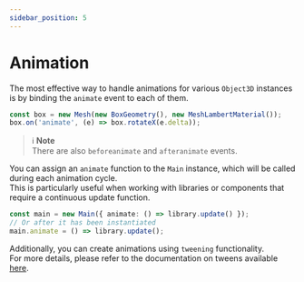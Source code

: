 ```yaml
---
sidebar_position: 5
---
```


# Animation

The most effective way to handle animations for various `Object3D` instances is by binding the `animate` event to each of them.

```typescript
const box = new Mesh(new BoxGeometry(), new MeshLambertMaterial());
box.on('animate', (e) => box.rotateX(e.delta));
```

> ℹ️ **Note** <br />
> There are also `beforeanimate` and `afteranimate` events. 

You can assign an `animate` function to the `Main` instance, which will be called during each animation cycle. <br />
This is particularly useful when working with libraries or components that require a continuous update function.

```typescript
const main = new Main({ animate: () => library.update() });
// Or after it has been instantiated
main.animate = () => library.update();
```

Additionally, you can create animations using `tweening` functionality. <br />
For more details, please refer to the documentation on tweens available [here](tweening).
